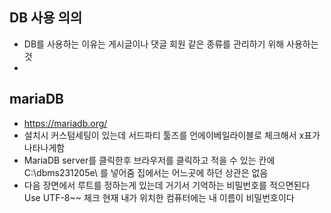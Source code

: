 ## DB 사용 의의
* DB를 사용하는 이유는 게시글이나 댓글 회원 같은 종류를 관리하기 위해 사용하는 것
* 
## mariaDB
* https://mariadb.org/
* 설치시 커스텀세팅이 있는데 서드파티 툴즈를 언에이베일라이블로 체크해서 x표가 나타나게함
* MariaDB server를 클릭한후 브라우저를 클릭하고 적을 수 있는 칸에 C:\dbms231205e\ 를 넣어줌 집에서는 어느곳에 하던 상관은 없음
* 다음 장면에서 루트를 정하는게 있는데 거기서 기억하는 비밀번호를 적으면된다 Use UTF-8~~ 체크 현재 내가 위치한 컴퓨터에는 내 이름이 비밀번호이다